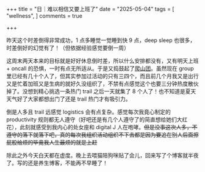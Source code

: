 +++
title = "日｜难以相信又要上班了"
date = "2025-05-04"
tags = [
    "wellness",
]
comments = true

+++

昨天这个时差倒得非常成功，1 点多睡觉一觉睡到快 9 点，deep sleep 也很多，时差倒好的幻觉有了！（但依据经验感觉要倒一周）

这周末两天本来的目标就是好好休息倒时差，所以什么安排都没有，又有明天上班 + oncall 的恐惧，一时有点无所适从。于是又捣鼓起了[爬山团](https://blog.douchi.space/seattle-hiking-group/?utm_source=daily)。虽然现在 group 里已经有几十个人了，但其实参加过活动的只有三四个，而且前几个月我又是出行又是忙着加班又是生病的就好久没组织了，不禁有点感觉这个也要三分钟热度散伙掉了。没想到精心挑选一条热门 trail 之后一天就集了 8 个人了！也不知道是夏天天气好了大家都想出门了还是 trail 热门才有吸引力。

倒是人多且 trail 远感觉 logistics 会有点复杂。感觉每次我竟心制定的 productivity 规则都无人遵守（好吧还是有几个人遵守了的简直想给她们大红花），此刻就感受到我内心的处女座和 digital J 人在咆哮。~~但是没事这次人多，不遵守的落下就落下吧，真的每次我组织活动组织不下去都是因为要追在别人后面擦屁股给烦的毕竟我人生最烦的就是上赶~~

除此之外今天白天都在虚度。晚上去喂猫陪狗咪贴了会儿，回来写了个博客就半夜了。写的还是养生博客，不能再不早睡了！